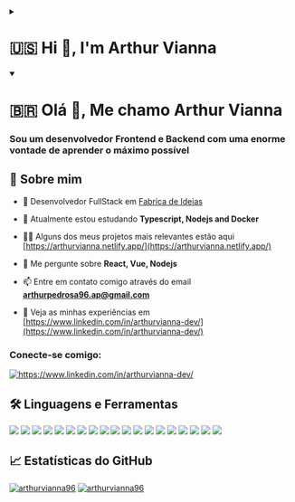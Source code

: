 <details>
  <summary><h1>🇺🇸 Hi 👋, I'm Arthur Vianna</h1></summary>
  <h3 align="left">A passionate frontend and backend developer with a burning desire to learn as much as possible</h3>

  ## :bust_in_silhouette: About me

  - 🔭 I’m currently working as a FullStack developer at [Fabrica de Ideias](http://www.fabricadeideias.com.br/)

  - 🌱 I’m currently learning **Typescript, Nodejs and Docker**

  - 👨‍💻 Some of my relevant projects are available at [https://arthurvianna.netlify.app/](https://arthurvianna.netlify.app/)

  - 💬 Ask me about **React, Vue, Nodejs**

  - 📫 How to reach me **arthurpedrosa96.ap@gmail.com**

  - 📄 Know about my experiences [https://www.linkedin.com/in/arthurvianna-dev/](https://www.linkedin.com/in/arthurvianna-dev/)

  <h3 align="left">Connect with me:</h3>
  <p align="left">
  <a href="https://linkedin.com/in/https://www.linkedin.com/in/arthurvianna-dev/" target="blank"><img align="center" src="https://img.shields.io/badge/LinkedIn-0077B5?style=for-the-badge&logo=linkedin&logoColor=white" alt="https://www.linkedin.com/in/arthurvianna-dev/" /></a>
  </p>

  ## :hammer_and_wrench: Languages and Tools
  <p align="left">
  <img src="https://img.shields.io/badge/JavaScript-323330?style=for-the-badge&logo=javascript&logoColor=F7DF1E" /> <img src="https://img.shields.io/badge/PHP-777BB4?style=for-the-badge&logo=php&logoColor=white" /> <img src="https://img.shields.io/badge/Python-3776AB?style=for-the-badge&logo=python&logoColor=white" />
  <img src="https://img.shields.io/badge/TypeScript-007ACC?style=for-the-badge&logo=typescript&logoColor=white" />
  <img src="https://img.shields.io/badge/MySQL-00000F?style=for-the-badge&logo=mysql&logoColor=white" />
  <img src="https://img.shields.io/badge/postgres-%23316192.svg?style=for-the-badge&logo=postgresql&logoColor=white" />
  <img src="https://img.shields.io/badge/React-20232A?style=for-the-badge&logo=react&logoColor=61DAFB" />
  <img src="https://img.shields.io/badge/React_Native-20232A?style=for-the-badge&logo=react&logoColor=61DAFB" />
  <img src="https://img.shields.io/badge/Vue.js-35495E?style=for-the-badge&logo=vue.js&logoColor=4FC08D" />
  <img src="https://img.shields.io/badge/Angular-DD0031?style=for-the-badge&logo=angular&logoColor=white" />
  <img src="https://img.shields.io/badge/Redux-593D88?style=for-the-badge&logo=redux&logoColor=white" />
  <img src="https://img.shields.io/badge/styled--components-DB7093?style=for-the-badge&logo=styled-components&logoColor=white" />
  <img src="https://img.shields.io/badge/Tailwind_CSS-38B2AC?style=for-the-badge&logo=tailwind-css&logoColor=white" />
  <img src="https://img.shields.io/badge/Bootstrap-563D7C?style=for-the-badge&logo=bootstrap&logoColor=white" />
  <img src="https://img.shields.io/badge/Node.js-43853D?style=for-the-badge&logo=node.js&logoColor=white" />
  <img src="https://img.shields.io/badge/Express.js-404D59?style=for-the-badge" />
  <img src="https://img.shields.io/badge/Jest-323330?style=for-the-badge&logo=Jest&logoColor=white" />
  <img src="https://img.shields.io/badge/testing%20library-323330?style=for-the-badge&logo=testing-library&logoColor=red" />
  <img src="https://img.shields.io/badge/mocha.js-323330?style=for-the-badge&logo=mocha&logoColor=Brown" />
  <img src="https://img.shields.io/badge/chai.js-323330?style=for-the-badge&logo=chai&logoColor=red" />
  </p>


  ## &#x1f4c8; GitHub Stats

  <a href="https://github.com/ArthurVianna96/ArthurVianna96"><img align="center" src="https://github-readme-stats.vercel.app/api/top-langs?username=arthurvianna96&show_icons=true&locale=en&langs_count=3&hide=html,css" alt="arthurvianna96" /></a> <a href="https://github.com/ArthurVianna96/ArthurVianna96"><img align="center" src="https://github-readme-stats.vercel.app/api?username=arthurvianna96&show_icons=true&locale=en&line_height=27&count_private=true" alt="arthurvianna96" /></a>
</details>
<details open>
  <summary><h1>🇧🇷 Olá 👋, Me chamo Arthur Vianna</h1></summary>
  <h3 align="left">Sou um desenvolvedor Frontend e Backend com uma enorme vontade de aprender o máximo possível</h3>

  ## :bust_in_silhouette: Sobre mim

  - 🔭 Desenvolvedor FullStack em [Fabrica de Ideias](http://www.fabricadeideias.com.br/)

  - 🌱 Atualmente estou estudando **Typescript, Nodejs and Docker**

  - 👨‍💻 Alguns dos meus projetos mais relevantes estão aqui [https://arthurvianna.netlify.app/](https://arthurvianna.netlify.app/)

  - 💬 Me pergunte sobre **React, Vue, Nodejs**

  - 📫 Entre em contato comigo através do email **arthurpedrosa96.ap@gmail.com**

  - 📄 Veja as minhas experiências em [https://www.linkedin.com/in/arthurvianna-dev/](https://www.linkedin.com/in/arthurvianna-dev/)

  <h3 align="left">Conecte-se comigo:</h3>
  <p align="left">
  <a href="https://linkedin.com/in/https://www.linkedin.com/in/arthurvianna-dev/" target="blank"><img align="center" src="https://img.shields.io/badge/LinkedIn-0077B5?style=for-the-badge&logo=linkedin&logoColor=white" alt="https://www.linkedin.com/in/arthurvianna-dev/" /></a>
  </p>

  ## :hammer_and_wrench: Linguagens e Ferramentas
  <p align="left">
  <img src="https://img.shields.io/badge/JavaScript-323330?style=for-the-badge&logo=javascript&logoColor=F7DF1E" /> <img src="https://img.shields.io/badge/PHP-777BB4?style=for-the-badge&logo=php&logoColor=white" /> <img src="https://img.shields.io/badge/Python-3776AB?style=for-the-badge&logo=python&logoColor=white" />
  <img src="https://img.shields.io/badge/TypeScript-007ACC?style=for-the-badge&logo=typescript&logoColor=white" />
  <img src="https://img.shields.io/badge/MySQL-00000F?style=for-the-badge&logo=mysql&logoColor=white" />
  <img src="https://img.shields.io/badge/postgres-%23316192.svg?style=for-the-badge&logo=postgresql&logoColor=white" />
  <img src="https://img.shields.io/badge/React-20232A?style=for-the-badge&logo=react&logoColor=61DAFB" />
  <img src="https://img.shields.io/badge/React_Native-20232A?style=for-the-badge&logo=react&logoColor=61DAFB" />
  <img src="https://img.shields.io/badge/Vue.js-35495E?style=for-the-badge&logo=vue.js&logoColor=4FC08D" />
  <img src="https://img.shields.io/badge/Redux-593D88?style=for-the-badge&logo=redux&logoColor=white" />
  <img src="https://img.shields.io/badge/styled--components-DB7093?style=for-the-badge&logo=styled-components&logoColor=white" />
  <img src="https://img.shields.io/badge/Tailwind_CSS-38B2AC?style=for-the-badge&logo=tailwind-css&logoColor=white" />
  <img src="https://img.shields.io/badge/Bootstrap-563D7C?style=for-the-badge&logo=bootstrap&logoColor=white" />
  <img src="https://img.shields.io/badge/Node.js-43853D?style=for-the-badge&logo=node.js&logoColor=white" />
  <img src="https://img.shields.io/badge/Express.js-404D59?style=for-the-badge" />
  <img src="https://img.shields.io/badge/Jest-323330?style=for-the-badge&logo=Jest&logoColor=white" />
  <img src="https://img.shields.io/badge/testing%20library-323330?style=for-the-badge&logo=testing-library&logoColor=red" />
  <img src="https://img.shields.io/badge/mocha.js-323330?style=for-the-badge&logo=mocha&logoColor=Brown" />
  <img src="https://img.shields.io/badge/chai.js-323330?style=for-the-badge&logo=chai&logoColor=red" />
  </p>


  ## &#x1f4c8; Estatísticas do GitHub

  <a href="https://github.com/ArthurVianna96/ArthurVianna96"><img align="center" src="https://github-readme-stats.vercel.app/api/top-langs?username=arthurvianna96&show_icons=true&locale=en&langs_count=3&hide=html,css" alt="arthurvianna96" /></a> <a href="https://github.com/ArthurVianna96/ArthurVianna96"><img align="center" src="https://github-readme-stats.vercel.app/api?username=arthurvianna96&show_icons=true&locale=en&line_height=27&count_private=true" alt="arthurvianna96" /></a>

</details>


